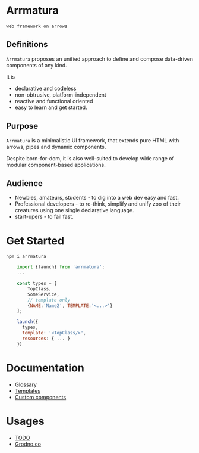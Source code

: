 # Arrmatura
    
    web framework on arrows

## Definitions	

`Arrmatura` proposes an unified approach to define and compose data-driven components of any kind.

It is   
 - declarative and codeless
 - non-obtrusive, platform-independent
 - reactive and functional oriented
 - easy to learn and get started. 

 ## Purpose 

`Arrmatura` is a minimalistic UI framework, 
that extends pure HTML with arrows, pipes and dynamic components.

Despite born-for-dom, it is also well-suited to develop wide range of modular component-based applications.

## Audience	

- Newbies, amateurs, students - to dig into a web dev easy and fast.
- Professional developers - to re-think, simplify and unify zoo of their creatures using one single declarative language.
- start-upers - to fail fast.

# Get Started

    npm i arrmatura

```javascript
    import {launch} from 'arrmatura';
    ...

    const types = [
        TopClass, 
        SomeService,
        // template only
        {NAME:'Name2', TEMPLATE:'<...>'}
    ];

    launch({
      types, 
      template: '<TopClass/>',
      resources: { ... }	
    })
```

# Documentation

- [Glossary](md/GLOSSARY.md)
- [Templates](md/TEMPLATE.md)
- [Custom components](md/CUSTOM.md)

# Usages

- [TODO](https://alitskevich.github.io/arrmatura/todo.html)
- [Grodno.co](https://grodno.co)
